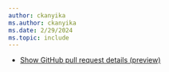 ```yaml
---
author: ckanyika
ms.author: ckanyika
ms.date: 2/29/2024
ms.topic: include
---
```


- [Show GitHub pull request details (preview)](#show-github-pull-request-details-preview)
